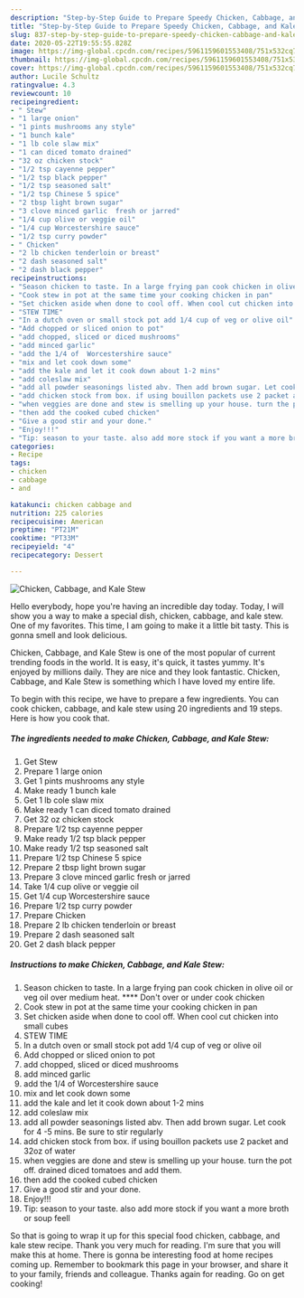 ```yaml
---
description: "Step-by-Step Guide to Prepare Speedy Chicken, Cabbage, and Kale Stew"
title: "Step-by-Step Guide to Prepare Speedy Chicken, Cabbage, and Kale Stew"
slug: 837-step-by-step-guide-to-prepare-speedy-chicken-cabbage-and-kale-stew
date: 2020-05-22T19:55:55.828Z
image: https://img-global.cpcdn.com/recipes/5961159601553408/751x532cq70/chicken-cabbage-and-kale-stew-recipe-main-photo.jpg
thumbnail: https://img-global.cpcdn.com/recipes/5961159601553408/751x532cq70/chicken-cabbage-and-kale-stew-recipe-main-photo.jpg
cover: https://img-global.cpcdn.com/recipes/5961159601553408/751x532cq70/chicken-cabbage-and-kale-stew-recipe-main-photo.jpg
author: Lucile Schultz
ratingvalue: 4.3
reviewcount: 10
recipeingredient:
- " Stew"
- "1 large onion"
- "1 pints mushrooms any style"
- "1 bunch kale"
- "1 lb cole slaw mix"
- "1 can diced tomato drained"
- "32 oz chicken stock"
- "1/2 tsp cayenne pepper"
- "1/2 tsp black pepper"
- "1/2 tsp seasoned salt"
- "1/2 tsp Chinese 5 spice"
- "2 tbsp light brown sugar"
- "3 clove minced garlic  fresh or jarred"
- "1/4 cup olive or veggie oil"
- "1/4 cup Worcestershire sauce"
- "1/2 tsp curry powder"
- " Chicken"
- "2 lb chicken tenderloin or breast"
- "2 dash seasoned salt"
- "2 dash black pepper"
recipeinstructions:
- "Season chicken to taste. In a large frying pan cook chicken in olive oil or veg oil over medium heat. **** Don&#39;t over or under cook chicken"
- "Cook stew in pot at the same time your cooking chicken in pan"
- "Set chicken aside when done to cool off. When cool cut chicken into small cubes"
- "STEW TIME"
- "In a dutch oven or small stock pot add 1/4 cup of veg or olive oil"
- "Add chopped or sliced onion to pot"
- "add chopped, sliced or diced mushrooms"
- "add minced garlic"
- "add the 1/4 of  Worcestershire sauce"
- "mix and let cook down some"
- "add the kale and let it cook down about 1-2 mins"
- "add coleslaw mix"
- "add all powder seasonings listed abv. Then add brown sugar. Let cook for 4 -5 mins. Be sure to stir regularly"
- "add chicken stock from box. if using bouillon packets use 2 packet and 32oz of water"
- "when veggies are done and stew is smelling up your house. turn the pot off. drained diced tomatoes and add them."
- "then add the cooked cubed chicken"
- "Give a good stir and your done."
- "Enjoy!!!"
- "Tip: season to your taste. also add more stock if you want a more broth or soup feell"
categories:
- Recipe
tags:
- chicken
- cabbage
- and

katakunci: chicken cabbage and 
nutrition: 225 calories
recipecuisine: American
preptime: "PT21M"
cooktime: "PT33M"
recipeyield: "4"
recipecategory: Dessert

---
```



![Chicken, Cabbage, and Kale Stew](https://img-global.cpcdn.com/recipes/5961159601553408/751x532cq70/chicken-cabbage-and-kale-stew-recipe-main-photo.jpg)

Hello everybody, hope you're having an incredible day today. Today, I will show you a way to make a special dish, chicken, cabbage, and kale stew. One of my favorites. This time, I am going to make it a little bit tasty. This is gonna smell and look delicious.



Chicken, Cabbage, and Kale Stew is one of the most popular of current trending foods in the world. It is easy, it's quick, it tastes yummy. It's enjoyed by millions daily. They are nice and they look fantastic. Chicken, Cabbage, and Kale Stew is something which I have loved my entire life.


To begin with this recipe, we have to prepare a few ingredients. You can cook chicken, cabbage, and kale stew using 20 ingredients and 19 steps. Here is how you cook that.

<!--inarticleads1-->

##### The ingredients needed to make Chicken, Cabbage, and Kale Stew:

1. Get  Stew
1. Prepare 1 large onion
1. Get 1 pints mushrooms any style
1. Make ready 1 bunch kale
1. Get 1 lb cole slaw mix
1. Make ready 1 can diced tomato drained
1. Get 32 oz chicken stock
1. Prepare 1/2 tsp cayenne pepper
1. Make ready 1/2 tsp black pepper
1. Make ready 1/2 tsp seasoned salt
1. Prepare 1/2 tsp Chinese 5 spice
1. Prepare 2 tbsp light brown sugar
1. Prepare 3 clove minced garlic  fresh or jarred
1. Take 1/4 cup olive or veggie oil
1. Get 1/4 cup Worcestershire sauce
1. Prepare 1/2 tsp curry powder
1. Prepare  Chicken
1. Prepare 2 lb chicken tenderloin or breast
1. Prepare 2 dash seasoned salt
1. Get 2 dash black pepper




<!--inarticleads2-->

##### Instructions to make Chicken, Cabbage, and Kale Stew:

1. Season chicken to taste. In a large frying pan cook chicken in olive oil or veg oil over medium heat. **** Don&#39;t over or under cook chicken
1. Cook stew in pot at the same time your cooking chicken in pan
1. Set chicken aside when done to cool off. When cool cut chicken into small cubes
1. STEW TIME
1. In a dutch oven or small stock pot add 1/4 cup of veg or olive oil
1. Add chopped or sliced onion to pot
1. add chopped, sliced or diced mushrooms
1. add minced garlic
1. add the 1/4 of  Worcestershire sauce
1. mix and let cook down some
1. add the kale and let it cook down about 1-2 mins
1. add coleslaw mix
1. add all powder seasonings listed abv. Then add brown sugar. Let cook for 4 -5 mins. Be sure to stir regularly
1. add chicken stock from box. if using bouillon packets use 2 packet and 32oz of water
1. when veggies are done and stew is smelling up your house. turn the pot off. drained diced tomatoes and add them.
1. then add the cooked cubed chicken
1. Give a good stir and your done.
1. Enjoy!!!
1. Tip: season to your taste. also add more stock if you want a more broth or soup feell




So that is going to wrap it up for this special food chicken, cabbage, and kale stew recipe. Thank you very much for reading. I'm sure that you will make this at home. There is gonna be interesting food at home recipes coming up. Remember to bookmark this page in your browser, and share it to your family, friends and colleague. Thanks again for reading. Go on get cooking!
